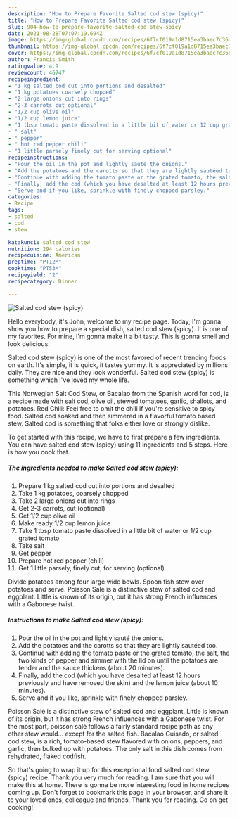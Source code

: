 ```yaml
---
description: "How to Prepare Favorite Salted cod stew (spicy)"
title: "How to Prepare Favorite Salted cod stew (spicy)"
slug: 904-how-to-prepare-favorite-salted-cod-stew-spicy
date: 2021-08-28T07:07:19.694Z
image: https://img-global.cpcdn.com/recipes/6f7cf019a1d8715ea3baec7c36dca5fe/680x482cq70/salted-cod-stew-spicy-recipe-main-photo.jpg
thumbnail: https://img-global.cpcdn.com/recipes/6f7cf019a1d8715ea3baec7c36dca5fe/680x482cq70/salted-cod-stew-spicy-recipe-main-photo.jpg
cover: https://img-global.cpcdn.com/recipes/6f7cf019a1d8715ea3baec7c36dca5fe/680x482cq70/salted-cod-stew-spicy-recipe-main-photo.jpg
author: Francis Smith
ratingvalue: 4.9
reviewcount: 46747
recipeingredient:
- "1 kg salted cod cut into portions and desalted"
- "1 kg potatoes coarsely chopped"
- "2 large onions cut into rings"
- "2-3 carrots cut optional"
- "1/2 cup olive oil"
- "1/2 cup lemon juice"
- "1 tbsp tomato paste dissolved in a little bit of water or 12 cup grated tomato"
- " salt"
- " pepper"
- " hot red pepper chili"
- "1 little parsely finely cut for serving optional"
recipeinstructions:
- "Pour the oil in the pot and lightly sauté the onions."
- "Add the potatoes and the carotts so that they are lightly sautéed too."
- "Continue with adding the tomato paste or the grated tomato, the salt, the two kinds of pepper and simmer with the lid on until the potatoes are tender and the sauce thickens (about 20 minutes)."
- "Finally, add the cod (which you have desalted at least 12 hours previously and have removed the skin) and the lemon juice (about 10 minutes)."
- "Serve and if you like, sprinkle with finely chopped parsley."
categories:
- Recipe
tags:
- salted
- cod
- stew

katakunci: salted cod stew 
nutrition: 294 calories
recipecuisine: American
preptime: "PT12M"
cooktime: "PT53M"
recipeyield: "2"
recipecategory: Dinner

---
```



![Salted cod stew (spicy)](https://img-global.cpcdn.com/recipes/6f7cf019a1d8715ea3baec7c36dca5fe/680x482cq70/salted-cod-stew-spicy-recipe-main-photo.jpg)

Hello everybody, it's John, welcome to my recipe page. Today, I'm gonna show you how to prepare a special dish, salted cod stew (spicy). It is one of my favorites. For mine, I'm gonna make it a bit tasty. This is gonna smell and look delicious.

Salted cod stew (spicy) is one of the most favored of recent trending foods on earth. It's simple, it is quick, it tastes yummy. It is appreciated by millions daily. They are nice and they look wonderful. Salted cod stew (spicy) is something which I've loved my whole life.

This Norwegian Salt Cod Stew, or Bacalao from the Spanish word for cod, is a recipe made with salt cod, olive oil, stewed tomatoes, garlic, shallots, and potatoes. Red Chili: Feel free to omit the chili if you&#39;re sensitive to spicy food. Salted cod soaked and then simmered in a flavorful tomato based stew. Salted cod is something that folks either love or strongly dislike.


To get started with this recipe, we have to first prepare a few ingredients. You can have salted cod stew (spicy) using 11 ingredients and 5 steps. Here is how you cook that.

<!--inarticleads1-->

##### The ingredients needed to make Salted cod stew (spicy):

1. Prepare 1 kg salted cod cut into portions and desalted
1. Take 1 kg potatoes, coarsely chopped
1. Take 2 large onions cut into rings
1. Get 2-3 carrots, cut (optional)
1. Get 1/2 cup olive oil
1. Make ready 1/2 cup lemon juice
1. Take 1 tbsp tomato paste dissolved in a little bit of water or 1/2 cup grated tomato
1. Take  salt
1. Get  pepper
1. Prepare  hot red pepper (chili)
1. Get 1 little parsely, finely cut, for serving (optional)


Divide potatoes among four large wide bowls. Spoon fish stew over potatoes and serve. Poisson Salé is a distinctive stew of salted cod and eggplant. Little is known of its origin, but it has strong French influences with a Gabonese twist. 

<!--inarticleads2-->

##### Instructions to make Salted cod stew (spicy):

1. Pour the oil in the pot and lightly sauté the onions.
1. Add the potatoes and the carotts so that they are lightly sautéed too.
1. Continue with adding the tomato paste or the grated tomato, the salt, the two kinds of pepper and simmer with the lid on until the potatoes are tender and the sauce thickens (about 20 minutes).
1. Finally, add the cod (which you have desalted at least 12 hours previously and have removed the skin) and the lemon juice (about 10 minutes).
1. Serve and if you like, sprinkle with finely chopped parsley.


Poisson Salé is a distinctive stew of salted cod and eggplant. Little is known of its origin, but it has strong French influences with a Gabonese twist. For the most part, poisson salé follows a fairly standard recipe path as any other stew would… except for the salted fish. Bacalao Guisado, or salted cod stew, is a rich, tomato-based stew flavored with onions, peppers, and garlic, then bulked up with potatoes. The only salt in this dish comes from rehydrated, flaked codfish. 

So that's going to wrap it up for this exceptional food salted cod stew (spicy) recipe. Thank you very much for reading. I am sure that you will make this at home. There is gonna be more interesting food in home recipes coming up. Don't forget to bookmark this page in your browser, and share it to your loved ones, colleague and friends. Thank you for reading. Go on get cooking!
